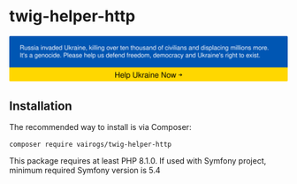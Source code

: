 # twig-helper-http

[![Stand With Ukraine](https://raw.githubusercontent.com/vshymanskyy/StandWithUkraine/main/banner2-direct.svg)](https://vshymanskyy.github.io/StandWithUkraine)

Installation
------------

The recommended way to install is via Composer:

```
composer require vairogs/twig-helper-http
```

This package requires at least PHP 8.1.0. If used with Symfony project, minimum required Symfony version is 5.4
